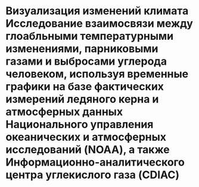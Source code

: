 # Визуализация изменений климата Исследование взаимосвязи между глоабльными температурными изменениями, парниковыми газами и выбросами углерода человеком, используя временные графики на базе фактических измерений ледяного керна и атмосферных данных Национального управления океанических и атмосферных исследований (NOAA), а также Информационно-аналитического центра углекислого газа (CDIAC)
# 
